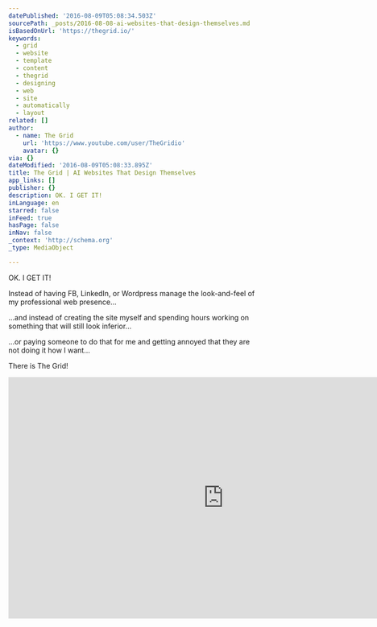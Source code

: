 ```yaml
---
datePublished: '2016-08-09T05:08:34.503Z'
sourcePath: _posts/2016-08-08-ai-websites-that-design-themselves.md
isBasedOnUrl: 'https://thegrid.io/'
keywords:
  - grid
  - website
  - template
  - content
  - thegrid
  - designing
  - web
  - site
  - automatically
  - layout
related: []
author:
  - name: The Grid
    url: 'https://www.youtube.com/user/TheGridio'
    avatar: {}
via: {}
dateModified: '2016-08-09T05:08:33.895Z'
title: The Grid | AI Websites That Design Themselves
app_links: []
publisher: {}
description: OK. I GET IT!
inLanguage: en
starred: false
inFeed: true
hasPage: false
inNav: false
_context: 'http://schema.org'
_type: MediaObject

---
```

OK. I GET IT!

Instead of having FB, LinkedIn, or Wordpress manage the look-and-feel of my professional web presence...

...and instead of creating the site myself and spending hours working on something that will still look inferior...

...or paying someone to do that for me and getting annoyed that they are not doing it how I want...

There is The Grid!

<iframe src="https://cdn.embedly.com/widgets/media.html?src=https%3A%2F%2Fwww.youtube.com%2Fembed%2FOXA4-5x31V0%3Ffeature%3Doembed&amp;url=http%3A%2F%2Fwww.youtube.com%2Fwatch%3Fv%3DOXA4-5x31V0&amp;image=https%3A%2F%2Fi.ytimg.com%2Fvi%2FOXA4-5x31V0%2Fhqdefault.jpg&amp;key=b7d04c9b404c499eba89ee7072e1c4f7&amp;type=text%2Fhtml&amp;schema=youtube" width="854" height="480" scrolling="no" frameborder="0" allowfullscreen="" style=""></iframe>